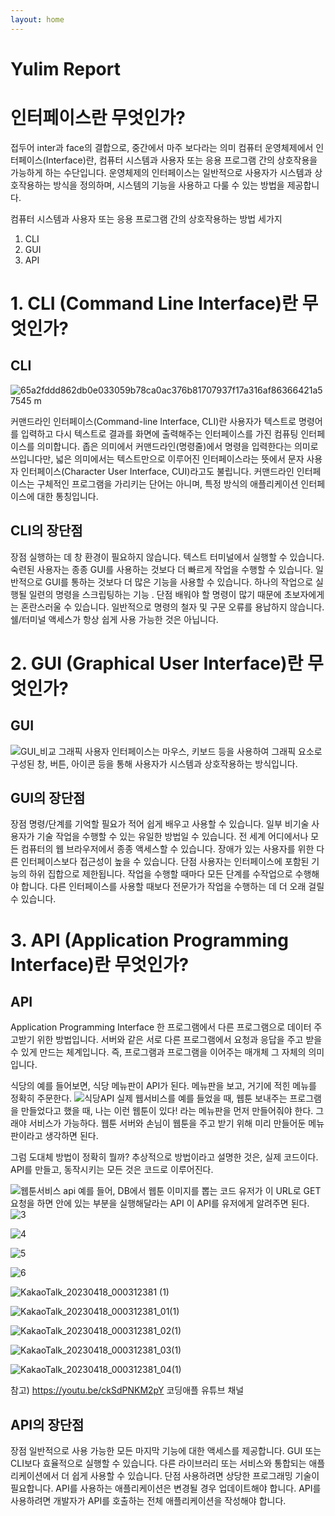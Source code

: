 ```yaml
---
layout: home
---
```


# Yulim Report

# 인터페이스란 무엇인가?
접두어 inter과 face의 결합으로, 중간에서 마주 보다라는 의미
컴퓨터 운영체제에서 인터페이스(Interface)란, 컴퓨터 시스템과 사용자 또는 응용 프로그램 간의 상호작용을 가능하게 하는 수단입니다. 
운영체제의 인터페이스는 일반적으로 사용자가 시스템과 상호작용하는 방식을 정의하며, 시스템의 기능을 사용하고 다룰 수 있는 방법을 제공합니다.

컴퓨터 시스템과 사용자 또는 응용 프로그램 간의 상호작용하는 방법 세가지
1. CLI
2. GUI
3. API

# 1. CLI (Command Line Interface)란 무엇인가?
## CLI
![65a2fddd862db0e033059b78ca0ac376b81707937f17a316af86366421a57545 m](https://user-images.githubusercontent.com/52950523/232535651-31df31e5-8a60-48fc-8680-7281e1aac4d3.png)

커맨드라인 인터페이스(Command-line Interface, CLI)란 사용자가 텍스트로 명령어를 입력하고 다시 텍스트로 결과를 화면에 출력해주는 인터페이스를 가진 컴퓨팅 인터페이스를 의미합니다. 좁은 의미에서 커맨드라인(명령줄)에서 명령을 입력한다는 의미로 쓰입니다만, 넓은 의미에서는 텍스트만으로 이루어진 인터페이스라는 뜻에서 문자 사용자 인터페이스(Character User Interface, CUI)라고도 불립니다. 커맨드라인 인터페이스는 구체적인 프로그램을 가리키는 단어는 아니며, 특정 방식의 애플리케이션 인터페이스에 대한 통칭입니다.

## CLI의 장단점
장점
실행하는 데 창 환경이 필요하지 않습니다. 텍스트 터미널에서 실행할 수 있습니다.
숙련된 사용자는 종종 GUI를 사용하는 것보다 더 빠르게 작업을 수행할 수 있습니다.
일반적으로 GUI를 통하는 것보다 더 많은 기능을 사용할 수 있습니다.
하나의 작업으로 실행될 일련의 명령을 스크립팅하는 기능 .
단점
배워야 할 명령이 많기 때문에 초보자에게는 혼란스러울 수 있습니다.
일반적으로 명령의 철자 및 구문 오류를 용납하지 않습니다.
쉘/터미널 액세스가 항상 쉽게 사용 가능한 것은 아닙니다.
# 2. GUI (Graphical User Interface)란 무엇인가?
## GUI
![GUI_비교](https://user-images.githubusercontent.com/52950523/232535741-a51f9352-264b-428f-9eba-e2c4034ad97e.jpg)
그래픽 사용자 인터페이스는 마우스, 키보드 등을 사용하여 그래픽 요소로 구성된 창, 버튼, 아이콘 등을 통해 사용자가 시스템과 상호작용하는 방식입니다.

## GUI의 장단점
장점
명령/단계를 기억할 필요가 적어 쉽게 배우고 사용할 수 있습니다.
일부 비기술 사용자가 기술 작업을 수행할 수 있는 유일한 방법일 수 있습니다.
전 세계 어디에서나 모든 컴퓨터의 웹 브라우저에서 종종 액세스할 수 있습니다.
장애가 있는 사용자를 위한 다른 인터페이스보다 접근성이 높을 수 있습니다.
단점
사용자는 인터페이스에 포함된 기능의 하위 집합으로 제한됩니다.
작업을 수행할 때마다 모든 단계를 수작업으로 수행해야 합니다.
다른 인터페이스를 사용할 때보다 전문가가 작업을 수행하는 데 더 오래 걸릴 수 있습니다.

# 3. API (Application Programming Interface)란 무엇인가?
## API
Application Programming Interface
한 프로그램에서 다른 프로그램으로 데이터 주고받기 위한 방법입니다.
 서버와 같은 서로 다른 프로그램에서 요청과 응답을 주고 받을 수 있게 만드는 체계입니다. 즉, 프로그램과 프로그램을 이어주는 매개체 그 자체의 의미입니다.

식당의 예를 들어보면, 식당 메뉴판이 API가 된다. 메뉴판을 보고, 거기에 적힌 메뉴를 정확히 주문한다.
![식당API](https://user-images.githubusercontent.com/52950523/232527261-4632a047-22e0-4896-a657-7e0a7134b870.png)
실제 웹서비스를 예를 들었을 때, 웹툰 보내주는 프로그램을 만들었다고 했을 때, 나는 이런 웹툰이 있다! 라는 메뉴판을 먼저 만들어줘야 한다. 그래야 서비스가 가능하다. 웹툰 서버와 손님이 웹툰을 주고 받기 위해 미리 만들어둔 메뉴판이라고 생각하면 된다.

그럼 도대체 방법이 정확히 뭘까? 추상적으로 방법이라고 설명한 것은, 실제 코드이다. API를 만들고, 동작시키는 모든 것은 코드로 이루어진다.

![웹툰서비스 api](https://user-images.githubusercontent.com/52950523/232527293-783ed675-53b7-4ddd-945d-76b45161b92e.png)
예를 들어, DB에서 웹툰 이미지를 뽑는 코드
유저가 이 URL로 GET 요청을 하면 안에 있는 부분을 실행해달라는 API
이 API를 유저에게 알려주면 된다.
![3](https://user-images.githubusercontent.com/52950523/232527327-dab3ab9b-c8da-4e8a-a328-f284fec8b6ee.png)

![4](https://user-images.githubusercontent.com/52950523/232527337-494e24d5-8dd8-402c-a988-cab36efc8da0.png)

![5](https://user-images.githubusercontent.com/52950523/232528290-590ff381-b4a1-443c-ae7b-d8002ee0c5c6.png)

![6](https://user-images.githubusercontent.com/52950523/232527298-7f3c56a0-7bf8-4123-bf22-82ece38cdd9c.png)

![KakaoTalk_20230418_000312381 (1)](https://user-images.githubusercontent.com/52950523/232534071-b99bd175-9e04-4159-8058-64cc811e13da.png)

![KakaoTalk_20230418_000312381_01(1)](https://user-images.githubusercontent.com/52950523/232534120-c31f8755-1417-4326-9d01-de9932e97dc4.png)

![KakaoTalk_20230418_000312381_02(1)](https://user-images.githubusercontent.com/52950523/232534132-1554e375-0018-4072-8706-69c438065a43.png)

![KakaoTalk_20230418_000312381_03(1)](https://user-images.githubusercontent.com/52950523/232534143-d74a78b0-846c-44a1-aa03-518399ab672f.png)

![KakaoTalk_20230418_000312381_04(1)](https://user-images.githubusercontent.com/52950523/232534166-a1d2e84f-b629-4ca6-a36d-e22607f6848a.png)

참고) https://youtu.be/ckSdPNKM2pY 코딩애플 유튜브 채널

## API의 장단점
장점
일반적으로 사용 가능한 모든 마지막 기능에 대한 액세스를 제공합니다.
GUI 또는 CLI보다 효율적으로 실행할 수 있습니다.
다른 라이브러리 또는 서비스와 통합되는 애플리케이션에서 더 쉽게 사용할 수 있습니다.
단점
사용하려면 상당한 프로그래밍 기술이 필요합니다.
API를 사용하는 애플리케이션은 변경될 경우 업데이트해야 합니다.
API를 사용하려면 개발자가 API를 호출하는 전체 애플리케이션을 작성해야 합니다.
